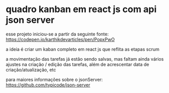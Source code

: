 # quadro kanban em react js com api json server
esse projeto iniciou-se a partir da seguinte fonte: https://codepen.io/karthikdevarticles/pen/PopxPwO

a ideia é criar um kaban completo em react js que reflita as etapas scrum

a movimentação das tarefas já estão sendo salvas, mas faltam ainda vários ajustes na criação / edição das tarefas, além de acrescentar data de criação/atualização, etc

para maiores informações sobre o jsonServer:
https://github.com/typicode/json-server
